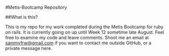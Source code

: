 #Metis-Bootcamp Repository

##What is this?

This is my repo for my work completed during the Metis Bootcamp for ruby on
rails. It is currently going on up until Week 12 sometime late August. Feel
free to examine my code and leave comments. Shoot me an email at
sammyfrw@gmail.com if you want to contact me outside GitHub, or a private
message here.

